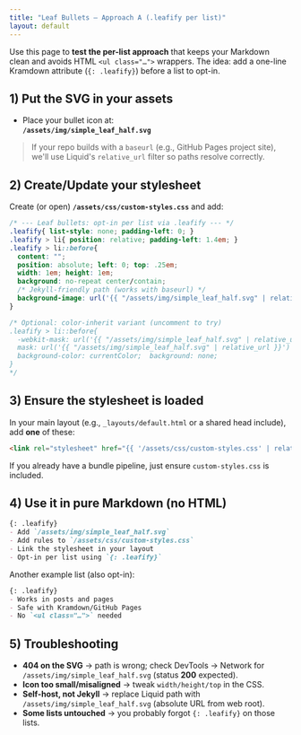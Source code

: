 ```yaml
---
title: "Leaf Bullets — Approach A (.leafify per list)"
layout: default
---
```


Use this page to **test the per-list approach** that keeps your Markdown clean and avoids HTML `<ul class="…">` wrappers. The idea: add a one-line Kramdown attribute (`{: .leafify}`) before a list to opt-in.

## 1) Put the SVG in your assets

- Place your bullet icon at:  
  **`/assets/img/simple_leaf_half.svg`**

> If your repo builds with a `baseurl` (e.g., GitHub Pages project site), we'll use Liquid's `relative_url` filter so paths resolve correctly.

## 2) Create/Update your stylesheet

Create (or open) **`/assets/css/custom-styles.css`** and add:

```css
/* --- Leaf bullets: opt-in per list via .leafify --- */
.leafify{ list-style: none; padding-left: 0; }
.leafify > li{ position: relative; padding-left: 1.4em; }
.leafify > li::before{
  content: "";
  position: absolute; left: 0; top: .25em;
  width: 1em; height: 1em;
  background: no-repeat center/contain;
  /* Jekyll-friendly path (works with baseurl) */
  background-image: url('{{ "/assets/img/simple_leaf_half.svg" | relative_url }}');
}

/* Optional: color-inherit variant (uncomment to try)
.leafify > li::before{
  -webkit-mask: url('{{ "/assets/img/simple_leaf_half.svg" | relative_url }}') no-repeat center / contain;
  mask: url('{{ "/assets/img/simple_leaf_half.svg" | relative_url }}') no-repeat center / contain;
  background-color: currentColor;  background: none;
}
*/
```

## 3) Ensure the stylesheet is loaded

In your main layout (e.g., `_layouts/default.html` or a shared head include), add **one** of these:

```html
<link rel="stylesheet" href="{{ '/assets/css/custom-styles.css' | relative_url }}">
```

If you already have a bundle pipeline, just ensure `custom-styles.css` is included.

## 4) Use it in pure Markdown (no HTML)

```md
{: .leafify}
- Add `/assets/img/simple_leaf_half.svg`
- Add rules to `/assets/css/custom-styles.css`
- Link the stylesheet in your layout
- Opt-in per list using `{: .leafify}`
```

Another example list (also opt-in):

```md
{: .leafify}
- Works in posts and pages
- Safe with Kramdown/GitHub Pages
- No `<ul class="…">` needed
```

## 5) Troubleshooting

- **404 on the SVG** → path is wrong; check DevTools → Network for `/assets/img/simple_leaf_half.svg` (status **200** expected).
- **Icon too small/misaligned** → tweak `width/height/top` in the CSS.
- **Self-host, not Jekyll** → replace Liquid path with `/assets/img/simple_leaf_half.svg` (absolute URL from web root).
- **Some lists untouched** → you probably forgot `{: .leafify}` on those lists.
